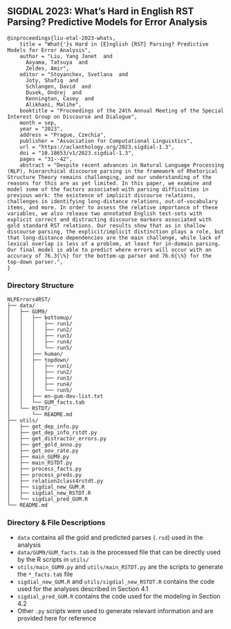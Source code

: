 ## SIGDIAL 2023: What’s Hard in English RST Parsing? Predictive Models for Error Analysis
```
@inproceedings{liu-etal-2023-whats,
    title = "What{'}s Hard in {E}nglish {RST} Parsing? Predictive Models for Error Analysis",
    author = "Liu, Yang Janet  and
      Aoyama, Tatsuya  and
      Zeldes, Amir",
    editor = "Stoyanchev, Svetlana  and
      Joty, Shafiq  and
      Schlangen, David  and
      Dusek, Ondrej  and
      Kennington, Casey  and
      Alikhani, Malihe",
    booktitle = "Proceedings of the 24th Annual Meeting of the Special Interest Group on Discourse and Dialogue",
    month = sep,
    year = "2023",
    address = "Prague, Czechia",
    publisher = "Association for Computational Linguistics",
    url = "https://aclanthology.org/2023.sigdial-1.3",
    doi = "10.18653/v1/2023.sigdial-1.3",
    pages = "31--42",
    abstract = "Despite recent advances in Natural Language Processing (NLP), hierarchical discourse parsing in the framework of Rhetorical Structure Theory remains challenging, and our understanding of the reasons for this are as yet limited. In this paper, we examine and model some of the factors associated with parsing difficulties in previous work: the existence of implicit discourse relations, challenges in identifying long-distance relations, out-of-vocabulary items, and more. In order to assess the relative importance of these variables, we also release two annotated English test-sets with explicit correct and distracting discourse markers associated with gold standard RST relations. Our results show that as in shallow discourse parsing, the explicit/implicit distinction plays a role, but that long-distance dependencies are the main challenge, while lack of lexical overlap is less of a problem, at least for in-domain parsing. Our final model is able to predict where errors will occur with an accuracy of 76.3{\%} for the bottom-up parser and 76.6{\%} for the top-down parser.",
}
```


### Directory Structure 
```
NLPErrors4RST/
├── data/
│   ├── GUM9/
│   │   ├── bottomup/
│   │   │   ├── run1/
│   │   │   ├── run2/
│   │   │   ├── run3/
│   │   │   ├── run4/
│   │   │   └── run5/
│   │   ├── human/
│   │   ├── topdown/
│   │   │   ├── run1/
│   │   │   ├── run2/
│   │   │   ├── run3/
│   │   │   ├── run4/
│   │   │   └── run5/
│   │   ├── en-gum-dev-list.txt
│   │   └── GUM_facts.tab
│   └── RSTDT/
│       └── README.md
├── utils/
│   ├── get_dep_info.py
│   ├── get_dep_info_rstdt.py
│   ├── get_distractor_errors.py
│   ├── get_gold_anno.py
│   ├── get_oov_rate.py
│   ├── main_GUM9.py
│   ├── main_RSTDT.py
│   ├── process_facts.py
│   ├── process_preds.py
│   ├── relation2class4rstdt.py
│   ├── sigdial_new_GUM.R
│   ├── sigdial_new_RSTDT.R
│   └── sigdial_pred_GUM.R
└── README.md
```


### Directory & File Descriptions  

- `data` contains all the gold and predicted parses (`.rsd`) used in the analysis
- `data/GUM9/GUM_facts.tab` is the processed file that can be directly used by the R scripts in `utils/`
- `utils/main_GUM9.py` and `utils/main_RSTDT.py` are the scripts to generate the `*_facts.tab` file
- `sigdial_new_GUM.R` and `utils/sigdial_new_RSTDT.R` contains the code used for the analyses described in Section 4.1
- `sigdial_pred_GUM.R` contains the code used for the modeling in Section 4.2 
- Other `.py` scripts were used to generate relevant information and are provided here for reference
